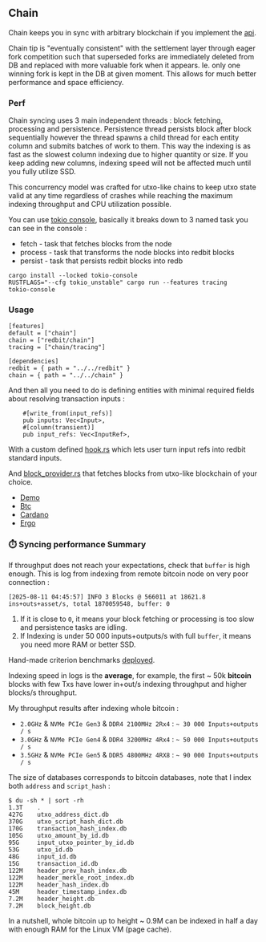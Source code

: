 ## Chain

Chain keeps you in sync with arbitrary blockchain if you implement the [api](src/api.rs).

Chain tip is "eventually consistent" with the settlement layer through eager fork competition such that 
superseded forks are immediately deleted from DB and replaced with more valuable fork when it appears.
Ie. only one winning fork is kept in the DB at given moment. This allows for much better performance and space efficiency.

### Perf 

Chain syncing uses 3 main independent threads : block fetching, processing and persistence. 
Persistence thread persists block after block sequentially however the thread spawns a child thread for each entity column and submits batches of work to them.
This way the indexing is as fast as the slowest column indexing due to higher quantity or size. If you keep adding new columns,
indexing speed will not be affected much until you fully utilize SSD.

This concurrency model was crafted for utxo-like chains to keep utxo state valid at any time regardless of crashes while reaching the maximum
indexing throughput and CPU utilization possible.

You can use [tokio console](https://github.com/tokio-rs/console), basically it breaks down to 3 named task you can see in the console :
- fetch - task that fetches blocks from the node
- process - task that transforms the node blocks into redbit blocks
- persist - task that persists redbit blocks into redb

``` 
cargo install --locked tokio-console
RUSTFLAGS="--cfg tokio_unstable" cargo run --features tracing
tokio-console
```

### Usage

```
[features]
default = ["chain"]
chain = ["redbit/chain"]
tracing = ["chain/tracing"]

[dependencies]
redbit = { path = "../../redbit" }
chain = { path = "../../chain" }
```

And then all you need to do is defining entities with minimal required fields about resolving transaction inputs : 
```
    #[write_from(input_refs)]
    pub inputs: Vec<Input>,
    #[column(transient)]
    pub input_refs: Vec<InputRef>,
```
With a custom defined [hook.rs](../chains/demo/src/hook.rs) which lets user turn input refs into redbit standard inputs.

And [block_provider.rs](../chains/demo/src/block_provider.rs) that fetches blocks from utxo-like blockchain of your choice.

- [Demo](../chains/btc)
- [Btc](../chains/btc)
- [Cardano](../chains/cardano)
- [Ergo](../chains/ergo)

### ⏱️ Syncing performance Summary

If throughput does not reach your expectations, check that `buffer` is high enough. This is log from indexing from remote bitcoin node on very poor connection :
```
[2025-08-11 04:45:57] INFO 3 Blocks @ 566011 at 18621.8 ins+outs+asset/s, total 1870059548, buffer: 0
```

1. If it is close to `0`, it means your block fetching or processing is too slow and persistence tasks are idling.
2. If Indexing is under 50 000 inputs+outputs/s with full `buffer`, it means you need more RAM or better SSD.

Hand-made criterion benchmarks [deployed](https://pragmaxim-com.github.io/redbit/report/index.html).

Indexing speed in logs is the **average**, for example, the first ~ 50k **bitcoin** blocks with few Txs have lower in+out/s indexing throughput
and higher blocks/s throughput.

My throughput results after indexing whole bitcoin :

- `2.0GHz` & `NVMe PCIe Gen3` & `DDR4 2100MHz 2Rx4` : `~ 30 000 Inputs+outputs / s`
- `3.0GHz` & `NVMe PCIe Gen4` & `DDR4 3200MHz 4Rx4` : `~ 50 000 Inputs+outputs / s`
- `3.5GHz` & `NVMe PCIe Gen5` & `DDR5 4800MHz 4RX8` : `~ 90 000 Inputs+outputs / s`


The size of databases corresponds to bitcoin databases, note that I index both `address` and `script_hash` :
```
$ du -sh * | sort -rh
1.3T    .
427G	utxo_address_dict.db
370G	utxo_script_hash_dict.db
170G	transaction_hash_index.db
105G	utxo_amount_by_id.db
95G	    input_utxo_pointer_by_id.db
53G	    utxo_id.db
48G	    input_id.db
15G	    transaction_id.db
122M	header_prev_hash_index.db
122M	header_merkle_root_index.db
122M	header_hash_index.db
45M	    header_timestamp_index.db
7.2M	header_height.db
7.2M	block_height.db
```

In a nutshell, whole bitcoin up to height ~ 0.9M can be indexed in half a day with enough RAM for the Linux VM (page cache).